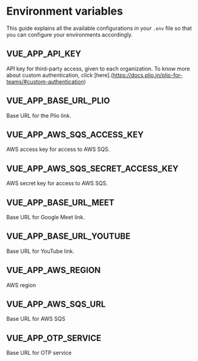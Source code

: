 # Environment variables
This guide explains all the available configurations in your `.env` file so that you can configure your environments accordingly.

## VUE_APP_API_KEY
API key for third-party access, given to each organization. To know more about custom authentication, click [here].(https://docs.plio.in/plio-for-teams/#custom-authentication)

## VUE_APP_BASE_URL_PLIO
Base URL for the Plio link.

## VUE_APP_AWS_SQS_ACCESS_KEY
AWS access key for access to AWS SQS.

## VUE_APP_AWS_SQS_SECRET_ACCESS_KEY
AWS secret key for access to AWS SQS.

## VUE_APP_BASE_URL_MEET
Base URL for Google Meet link.

## VUE_APP_BASE_URL_YOUTUBE
Base URL for YouTube link.

## VUE_APP_AWS_REGION
AWS region

## VUE_APP_AWS_SQS_URL
Base URL for AWS SQS

## VUE_APP_OTP_SERVICE
Base URL for OTP service
